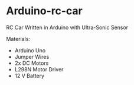 # Arduino-rc-car
RC Car Written in Arduino with Ultra-Sonic Sensor

Materials:
  - Arduino Uno
  - Jumper Wires
  - 2x DC Motors
  - L298N Motor Driver
  - 12 V Battery
